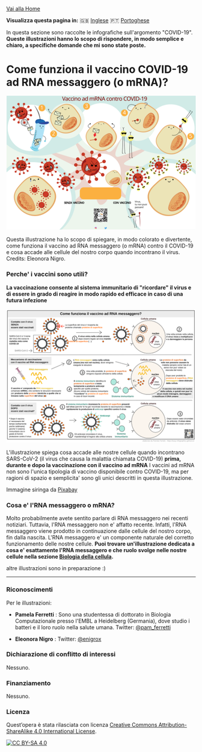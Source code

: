 
[Vai alla Home](https://easy-infographics.github.io/it/)

**Visualizza questa pagina in:** 🇬🇧 [Inglese](../en/) 🇵🇹 [Portoghese](../pt/)

In questa sezione sono raccolte le infografiche sull'argomento "COVID-19". 
**Queste illustrazioni hanno lo scopo di rispondere, in modo semplice e chiaro, a specifiche domande che mi sono state poste.** 



# Come funziona il vaccino COVID-19 ad RNA messaggero (o mRNA)?

[![How does the mRNA vaccine work - cartoon versione italiana](images/cartoon_vaccine_IT.svg)](images/cartoon_vaccine_IT.svg)

Questa illustrazione ha lo scopo di spiegare, in modo colorato e divertente, come funziona il vaccino ad RNA messaggero (o mRNA) contro il COVID-19 e cosa accade alle cellule del nostro corpo quando incontrano il virus. Credits: Eleonora Nigro.

### Perche' i vaccini sono utili?

**La vaccinazione consente al sistema immunitario di "ricordare" il virus e di essere in grado di reagire in modo rapido ed efficace in caso di una futura infezione**

[![How does the mRNA vaccine work - versione italiana](images/vaccine.svg)](images/vaccine.svg)

L'illustrazione spiega cosa accade alle nostre cellule quando incontrano SARS-CoV-2 (il virus che causa la malattia chiamata COVID-19) **prima, durante e dopo la vaccinazione con il vaccino ad mRNA** 
I vaccini ad mRNA non sono l'unica tipologia di vaccino disponibile contro COVID-19, ma per ragioni di spazio e semplicita' sono gli unici descritti in questa illustrazione.

Immagine siringa da [Pixabay](https://pixabay.com/users/janjf93-3084263/)


### Cosa e' l'RNA messaggero o mRNA? 

Molto probabilmente avete sentito parlare di RNA messaggero nei recenti notiziari. Tuttavia, l'RNA messaggero non e' affatto recente. Infatti, l'RNA messaggero viene prodotto in continuazione dalle cellule del nostro corpo, fin dalla nascita. L'RNA messaggero e' un componente naturale del corretto funzionamento delle nostre cellule. 
**Puoi trovare un'illustrazione dedicata a cosa e' esattamente l'RNA messaggero e che ruolo svolge nelle nostre cellule nella sezione [Biologia della cellula](https://easy-infographics.github.io/Cell_Biology/it/).** 


altre illustrazioni sono in preparazione :)

***

### Riconoscimenti

Per le illustrazioni:

* **Pamela Ferretti** : Sono una studentessa di dottorato in Biologia Computazionale presso l'EMBL a Heidelberg (Germania), dove studio i batteri e il loro ruolo nella salute umana. Twitter: [@pam_ferretti](https://twitter.com/pam_ferretti)

* **Eleonora Nigro** : Twitter: [@enigrox](https://twitter.com/enigrox)


### Dichiarazione di conflitto di interessi

Nessuno.

### Finanziamento

Nessuno. 


### Licenza

Quest’opera è stata rilasciata con licenza 
[Creative Commons Attribution-ShareAlike 4.0 International License][cc-by-sa].

[![CC BY-SA 4.0][cc-by-sa-image]][cc-by-sa]

[cc-by-sa]: http://creativecommons.org/licenses/by-sa/4.0/
[cc-by-sa-image]: https://licensebuttons.net/l/by-sa/4.0/88x31.png
[cc-by-sa-shield]: https://img.shields.io/badge/License-CC%20BY--SA%204.0-lightgrey.svg
